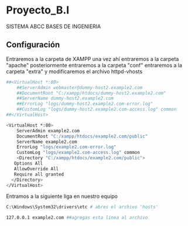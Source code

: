 # Proyecto_B.I
SISTEMA ABCC BASES DE INGENIERIA
## Configuración
Entraremos a la carpeta de XAMPP una vez ahí entraremos a la carpeta "apache" posteriormente entraremos a la carpeta "conf"  entraremos a la carpeta "extra" y modificaremos el archivo  httpd-vhosts
```bash
##<VirtualHost *:80>
    ##ServerAdmin webmaster@dummy-host2.example2.com
    ##DocumentRoot "C:/xampp/htdocs/dummy-host2.example2.com"
    ##ServerName dummy-host2.example2.com
    ##ErrorLog "logs/dummy-host2.example2.com-error.log"
    ##CustomLog "logs/dummy-host2.example2.com-access.log" common
##</VirtualHost>

<VirtualHost *:80>
    ServerAdmin example2.com
    DocumentRoot "C:/xampp/htdocs/example2.com/public"
    ServerName example2.com
    ErrorLog "logs/example2.com-error.log"
    CustomLog "logs/example2.com-access.log" common
    <Directory "C:/xampp/htdocs/example2.com/public">
   Options All
   AllowOverride All
   Require all granted
  </Directory>
</VirtualHost>
```

Entramos a la siguiente liga en nuestro equipo 
```bash
C:\Windows\System32\drivers\etc # abres el archivo 'hosts'
```
```bash
127.0.0.1 example2.com ##agregas esta linea al archivo
```

